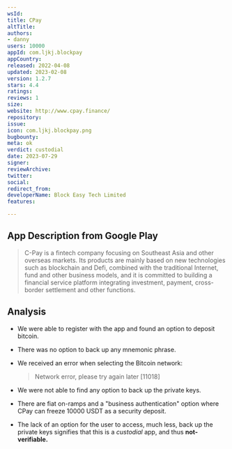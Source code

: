 ```yaml
---
wsId: 
title: CPay
altTitle: 
authors:
- danny
users: 10000
appId: com.ljkj.blockpay
appCountry: 
released: 2022-04-08
updated: 2023-02-08
version: 1.2.7
stars: 4.4
ratings: 
reviews: 1
size: 
website: http://www.cpay.finance/
repository: 
issue: 
icon: com.ljkj.blockpay.png
bugbounty: 
meta: ok
verdict: custodial
date: 2023-07-29
signer: 
reviewArchive: 
twitter: 
social: 
redirect_from: 
developerName: Block Easy Tech Limited
features: 

---
```


## App Description from Google Play

> C-Pay is a fintech company focusing on Southeast Asia and other overseas markets. Its products are mainly based on new technologies such as blockchain and Defi, combined with the traditional Internet, fund and other business models, and it is committed to building a financial service platform integrating investment, payment, cross-border settlement and other functions.

## Analysis 

- We were able to register with the app and found an option to deposit bitcoin. 
- There was no option to back up any mnemonic phrase.
- We received an error when selecting the Bitcoin network:

     > Network error, please try again later [11018]

- We were not able to find any option to back up the private keys.
- There are fiat on-ramps and a "business authentication" option where CPay can freeze 10000 USDT as a security deposit. 
- The lack of an option for the user to access, much less, back up the private keys signifies that this is a *custodial* app, and thus **not-verifiable.**
